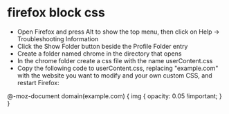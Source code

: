 # firefox block css

* Open Firefox and press Alt to show the top menu, then click on Help → Troubleshooting Information
* Click the Show Folder button beside the Profile Folder entry
* Create a folder named chrome in the directory that opens
* In the chrome folder create a css file with the name userContent.css
* Copy the following code to userContent.css, replacing "example.com" with the website you want to modify and your own custom CSS, and restart Firefox:

@-moz-document domain(example.com) {
    img { opacity: 0.05 !important; }
}

